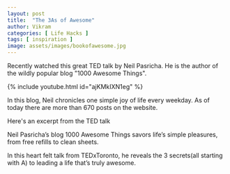```yaml
---
layout: post
title:  "The 3As of Awesome"
author: Vikram
categories: [ Life Hacks ]
tags: [ inspiration ]
image: assets/images/bookofawesome.jpg
---
```


Recently watched this great TED talk by Neil Pasricha. He is the author of the wildly popular blog "1000 Awesome Things".

{% include youtube.html id="ajKMkIXN1eg" %}

In this blog, Neil chronicles one simple joy of life every weekday. As of today there are more than 670 posts on the website.

Here's an excerpt from the TED talk

Neil Pasricha’s blog 1000 Awesome Things savors life’s simple pleasures, from free refills to clean sheets.

In this heart felt talk from TEDxToronto, he reveals the 3 secrets(all starting with A) to leading a life that’s truly awesome.
